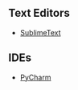 ## Text Editors
- [SublimeText](http://www.sublimetext.com/)

## IDEs
- [PyCharm](https://www.jetbrains.com/pycharm/)
